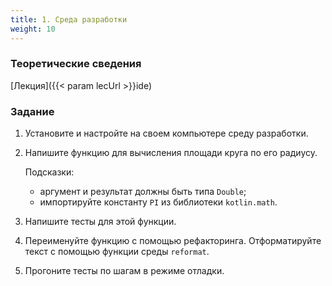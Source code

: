 ```yaml
---
title: 1. Среда разработки
weight: 10
---
```


### Теоретические сведения

[Лекция]({{< param lecUrl >}}ide)

### Задание

1. Установите и настройте на своем компьютере среду разработки.
1. Напишите функцию для вычисления площади круга по его радиусу.

   Подсказки:

   - аргумент и результат должны быть типа ```Double```;
   - импортируйте константу ```PI``` из библиотеки ```kotlin.math```.

2. Напишите тесты для этой функции.
3. Переименуйте функцию с помощью рефакторинга. Отформатируйте текст с помощью функции среды ```reformat```.
4. Прогоните тесты по шагам в режиме отладки.
